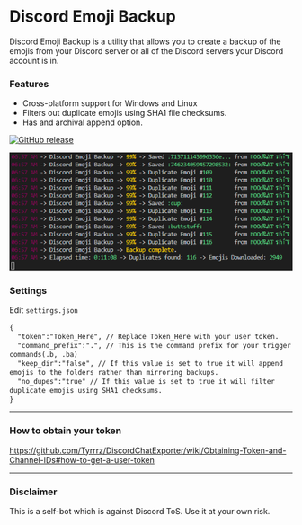 # Discord Emoji Backup
 Discord Emoji Backup is a utility that allows you to create a backup of the emojis from your Discord server or all of the Discord servers your Discord account is in.
 
### Features 
* Cross-platform support for Windows and Linux
* Filters out duplicate emojis using SHA1 file checksums.
* Has and archival append option.
 
 [![GitHub release](https://img.shields.io/github/v/release/noto-rious/DEB)](https://github.com/noto-rious/DEB/releases)

![Screenshot](screenshot.png)
### Settings
Edit `settings.json`
```
{
  "token":"Token_Here", // Replace Token_Here with your user token.
  "command_prefix":".", // This is the command prefix for your trigger commands(.b, .ba)
  "keep_dir":"false", // If this value is set to true it will append emojis to the folders rather than mirroring backups.
  "no_dupes":"true" // If this value is set to true it will filter duplicate emojis using SHA1 checksums.
}
```
***
### How to obtain your token
https://github.com/Tyrrrz/DiscordChatExporter/wiki/Obtaining-Token-and-Channel-IDs#how-to-get-a-user-token
***
### Disclaimer
This is a self-bot which is against Discord ToS. Use it at your own risk.
